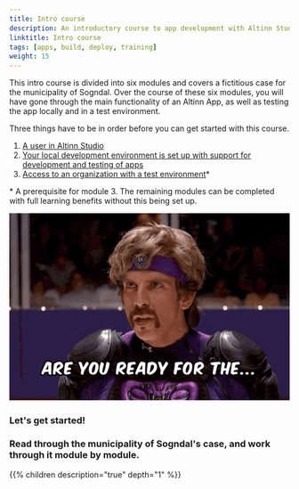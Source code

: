 ```yaml
---
title: Intro course
description: An introductory course to app development with Altinn Studio and local dev tools. (Only available in Norwegian)
linktitle: Intro course
tags: [apps, build, deploy, training]
weight: 15
---
```


This intro course is divided into six modules and covers a fictitious case for the municipality of Sogndal.
Over the course of these six modules, you will have gone through the main functionality of an Altinn App,
as well as testing the app locally and in a test environment.

Three things have to be in order before you can get started with this course.

1. [A user in Altinn Studio](/nb/app/getting-started/first-time-setup/#lag-en-bruker-i-altinn-studio)
2. [Your local development environment is set up with support for development and testing of apps](https://github.com/Altinn/altinn-studio/blob/master/LOCALAPP.md#prerequisites)
3. [Access to an organization with a test environment](/nb/app/getting-started/first-time-setup/#bli-del-av-en-organisasjon)*

\* A prerequisite for module 3. The remaining modules can be completed with full learning benefits without this being set up.


![Are you ready?](the-goon-dodgeball.gif)

### Let's get started!

### Read through the municipality of Sogndal's case, and work through it module by module.

{{% children description="true" depth="1" %}}

